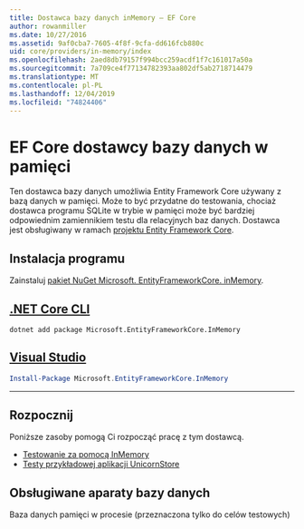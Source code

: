 ```yaml
---
title: Dostawca bazy danych inMemory — EF Core
author: rowanmiller
ms.date: 10/27/2016
ms.assetid: 9af0cba7-7605-4f8f-9cfa-dd616fcb880c
uid: core/providers/in-memory/index
ms.openlocfilehash: 2aed8db79157f994bcc259acdf1f7c161017a50a
ms.sourcegitcommit: 7a709ce4f77134782393aa802df5ab2718714479
ms.translationtype: MT
ms.contentlocale: pl-PL
ms.lasthandoff: 12/04/2019
ms.locfileid: "74824406"
---
```

# <a name="ef-core-in-memory-database-provider"></a>EF Core dostawcy bazy danych w pamięci

Ten dostawca bazy danych umożliwia Entity Framework Core używany z bazą danych w pamięci. Może to być przydatne do testowania, chociaż dostawca programu SQLite w trybie w pamięci może być bardziej odpowiednim zamiennikiem testu dla relacyjnych baz danych. Dostawca jest obsługiwany w ramach [projektu Entity Framework Core](https://github.com/aspnet/EntityFrameworkCore).

## <a name="install"></a>Instalacja programu

Zainstaluj [pakiet NuGet Microsoft. EntityFrameworkCore. inMemory](https://www.nuget.org/packages/Microsoft.EntityFrameworkCore.InMemory/).

## <a name="net-core-clitabdotnet-core-cli"></a>[.NET Core CLI](#tab/dotnet-core-cli)

```dotnetcli
dotnet add package Microsoft.EntityFrameworkCore.InMemory
```

## <a name="visual-studiotabvs"></a>[Visual Studio](#tab/vs)

``` powershell
Install-Package Microsoft.EntityFrameworkCore.InMemory
```

***

## <a name="get-started"></a>Rozpocznij

Poniższe zasoby pomogą Ci rozpocząć pracę z tym dostawcą.

* [Testowanie za pomocą InMemory](../../miscellaneous/testing/in-memory.md)
* [Testy przykładowej aplikacji UnicornStore](https://github.com/rowanmiller/UnicornStore/blob/master/UnicornStore/src/UnicornStore.Tests/Controllers/ShippingControllerTests.cs)

## <a name="supported-database-engines"></a>Obsługiwane aparaty bazy danych

Baza danych pamięci w procesie (przeznaczona tylko do celów testowych)
